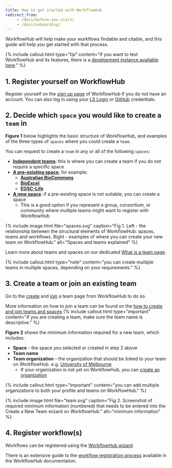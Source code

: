 ```yaml
---
title: How to get started with WorkflowHub
redirect_from: 
     - /docs/before-you-start/
     - /docs/onboarding/
---
```


WorkflowHub will help make your workflows findable and citable, and this guide will help you get started with that process.


{% include callout.html type="tip" content="if you want to test WorkflowHub and its features, 
there is a [development instance available here](https://dev.workflowhub.eu/)." %}

## 1. Register yourself on WorkflowHub

Register yourself on the [sign up page](https://workflowhub.eu/signup) of WorkflowHub if you do not have an account. You can also log in using your [LS Login](https://lifescience-ri.eu/ls-login/) or [GitHub](https://github.com/) credentials.


## 2. Decide which `space` you would like to create a `team` in

**Figure 1** below highlights the basic structure of WorkflowHub, and examples of the three types of `spaces` where you could create a `team`.

You can request to create a `team` in any or all of the following `spaces`:

- [**Independent teams**](https://workflowhub.eu/programmes/3): this is where you can create a team if you do not require a specific space
- [**A pre-existing space**](https://workflowhub.eu/programmes), for example:
     * [**Australian BioCommons**](https://workflowhub.eu/programmes/8)
     * [**BioExcel**](https://workflowhub.eu/programmes/2)
     * [**EOSC-Life**](https://workflowhub.eu/programmes/6)
- [**A new space**](https://workflowhub.eu/programmes/new): if a pre-existing space is not suitable, you can create a space
     * This is a good option if you represent a group, consortium, or community where multiple teams might want to register with WorkflowHub


{% include image.html file="spaces.svg" caption="Fig 1. Left - the relationship between the structural elements of WorkflowHub: spaces, teams and workflows. Right - examples of where you can create your new team on WorkflowHub." alt="Spaces and teams explained" %}

Learn more about teams and spaces on our dedicated [What is a team page](/docs/what-is-a-team/).

{% include callout.html type="note" content="you can create multiple teams in multiple spaces, depending on your requirements." %}



## 3. Create a team or join an existing team

Go to the [create](https://workflowhub.eu/projects/guided_create) and [join](https://workflowhub.eu/projects/guided_join) a team page from WorkflowHub to do so.

More information on how to join a team can be found on the [how to create and join teams and spaces](/docs/joining-a-team/)
{% include callout.html type="important" content="if you are creating a team, make sure the team name is descriptive." %}


**Figure 2** shows the minimum information required for a new team, which includes:

- **Space** - the space you selected or created in step 2 above
- **Team name**
- **Team organization** - the organization that should be linked to your team on WorkflowHub. e.g. [University of Melbourne]()
     * If your organization is not yet on WorkflowHub, you can [create an organization](https://workflowhub.eu/institutions/new)

{% include callout.html type="important" content="you can add multiple organizations to both your profile and teams on WorkflowHub." %}


{% include image.html file="team.svg" caption="Fig 2. Screenshot of required minimum information (numbered) that needs to be entered into the Create a New Team wizard on WorkflowHub." alt="minimum information" %}


## 4. Register workflow(s) 

Workflows can be registered using the [WorkflowHub wizard](https://workflowhub.eu/workflows/new)

There is an extensive guide to the [workflow registration process](/docs/registering-a-workflow/) 
available in the WorkflowHub documentation.
